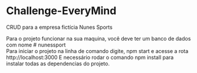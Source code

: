 # Challenge-EveryMind
CRUD para a empresa fictícia Nunes Sports

Para o projeto funcionar na sua maquina, você deve ter um banco de dados com nome # nunessport<br>
Para iniciar o projeto na linha de comando digite, npm start e acesse a rota http://localhost:3000
E necessário rodar o comando npm install para instalar todas as dependencias do projeto.
